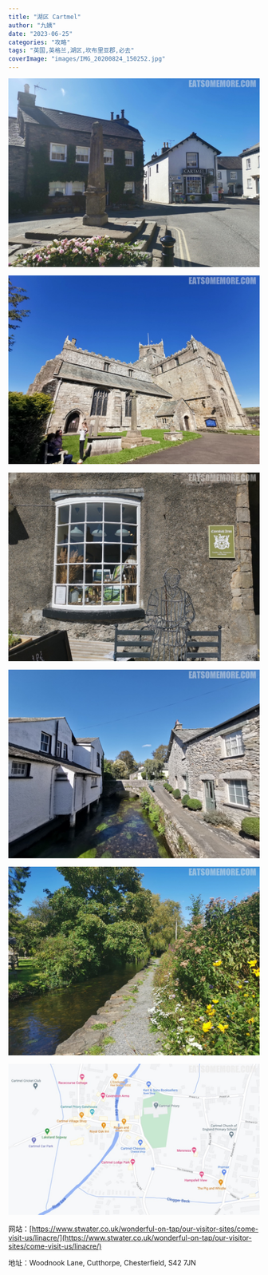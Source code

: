```yaml
---
title: "湖区 Cartmel"
author: "九姨"
date: "2023-06-25"
categories: "攻略"
tags: "英国,英格兰,湖区,坎布里亚郡,必去"
coverImage: "images/IMG_20200824_150252.jpg"
---
```


>

![](images/IMG_20200824_145158.jpg)

>

![](images/IMG_20200824_144043.jpg)

>

![](images/IMG_20200824_145108.jpg)

>

![](images/IMG_20200824_145401.jpg)

>

![](images/IMG_20200824_150252.jpg)

>

![](images/cartmel.jpg)


网站：[https://www.stwater.co.uk/wonderful-on-tap/our-visitor-sites/come-visit-us/linacre/](https://www.stwater.co.uk/wonderful-on-tap/our-visitor-sites/come-visit-us/linacre/)

地址：Woodnook Lane, Cutthorpe, Chesterfield, S42 7JN
